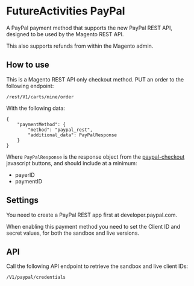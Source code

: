 # FutureActivities PayPal

A PayPal payment method that supports the new PayPal REST API, designed to be used
by the Magento REST API.

This also supports refunds from within the Magento admin.

## How to use

This is a Magento REST API only checkout method. PUT an order to the following endpoint:

    /rest/V1/carts/mine/order
    
With the following data:

    {
        "paymentMethod": {
            "method": "paypal_rest",
    		"additional_data": PayPalResponse
        }
    }

Where `PayPalResponse` is the response object from the [paypal-checkout](https://github.com/paypal/paypal-checkout) javascript buttons, and should include at a minimum:

- payerID
- paymentID

## Settings

You need to create a PayPal REST app first at developer.paypal.com.

When enabling this payment method you need to set the Client ID and secret values, for both the sandbox and live versions.

## API

Call the following API endpoint to retrieve the sandbox and live client IDs:

    /V1/paypal/credentials
